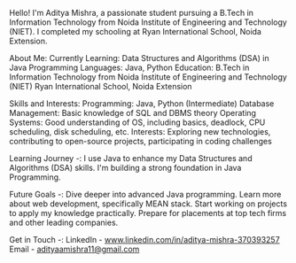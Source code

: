 Hello! I'm Aditya Mishra, a passionate student pursuing a B.Tech in Information Technology from Noida Institute of Engineering and Technology (NIET). 
I completed my schooling at Ryan International School, Noida Extension.

About Me:
Currently Learning: Data Structures and Algorithms (DSA) in Java
Programming Languages: Java, Python
Education:
B.Tech in Information Technology from Noida Institute of Engineering and Technology (NIET)
Ryan International School, Noida Extension

Skills and Interests:
Programming: Java, Python (Intermediate)
Database Management: Basic knowledge of SQL and DBMS theory
Operating Systems: Good understanding of OS, including basics, deadlock, CPU scheduling, disk scheduling, etc.
Interests: Exploring new technologies, contributing to open-source projects, participating in coding challenges

Learning Journey -:
I use Java to enhance my Data Structures and Algorithms (DSA) skills.
I'm building a strong foundation in Java Programming.

Future Goals -:
Dive deeper into advanced Java programming.
Learn more about web development, specifically MEAN stack.
Start working on projects to apply my knowledge practically.
Prepare for placements at top tech firms and other leading companies.

Get in Touch -:
LinkedIn - www.linkedin.com/in/aditya-mishra-370393257
Email - adityaamishra11@gmail.com
